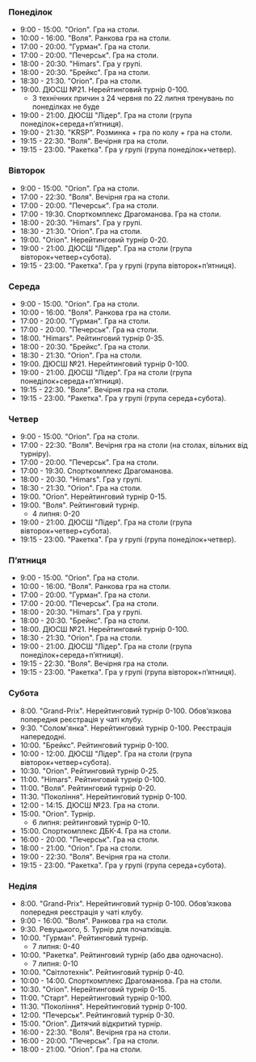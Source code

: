 
<h3 id="monday">Понеділок</h3>

* 9:00 - 15:00. "Orion". Гра на столи.
* 10:00 - 16:00. "Воля". Ранкова гра на столи.
* 17:00 - 20:00. "Гурман". Гра на столи.
* 17:00 - 20:00. "Печерськ". Гра на столи.
* 18:00 - 20:30. "Himars". Гра у групі.
* 18:00 - 20:30. "Брейкс". Гра на столи.
* 18:30 - 21:30. "Orion". Гра на столи.
* 19:00. ДЮСШ №21. Нерейтинговий турнір 0-100.
  * З технічних причин з 24 червня по 22 липня тренувань по понеділках не буде
* 19:00 - 21:00. ДЮСШ "Лідер". Гра на столи (група понеділок+середа+пʼятниця).
* 19:00 - 21:30. "KRSP". Розминка + гра по колу + гра на столи.
* 19:15 - 22:30. "Воля". Вечірня гра на столи.
* 19:15 - 23:00. "Ракетка". Гра у групі (група понеділок+четвер).

<h3 id="tuesday">Вівторок</h3>

* 9:00 - 15:00. "Orion". Гра на столи.
* 17:00 - 22:30. "Воля". Вечірня гра на столи.
* 17:00 - 20:00. "Печерськ". Гра на столи.
* 17:00 - 19:30. Спорткомплекс Драгоманова. Гра на столи.
* 18:00 - 20:30. "Himars". Гра у групі.
* 18:30 - 21:30. "Orion". Гра на столи.
* 19:00. "Orion". Нерейтинговий турнір 0-20.
* 19:00 - 21:00. ДЮСШ "Лідер". Гра на столи (група вівторок+четвер+субота).
* 19:15 - 23:00. "Ракетка". Гра у групі (група вівторок+пʼятниця).

<h3 id="wednesday">Середа</h3>

* 9:00 - 15:00. "Orion". Гра на столи.
* 10:00 - 16:00. "Воля". Ранкова гра на столи.
* 17:00 - 20:00. "Гурман". Гра на столи.
* 17:00 - 20:00. "Печерськ". Гра на столи.
* 18:00. "Himars". Рейтинговий турнір 0-35.
* 18:00 - 20:30. "Брейкс". Гра на столи.
* 18:30 - 21:30. "Orion". Гра на столи.
* 19:00. ДЮСШ №21. Нерейтинговий турнір 0-100.
* 19:00 - 21:00. ДЮСШ "Лідер". Гра на столи (група понеділок+середа+пʼятниця).
* 19:15 - 22:30. "Воля". Вечірня гра на столи.
* 19:15 - 23:00. "Ракетка". Гра у групі (група середа+субота).

<h3 id="thursday">Четвер</h3>

* 9:00 - 15:00. "Orion". Гра на столи.
* 17:00 - 22:30. "Воля". Вечірня гра на столи (на столах, вільних від турніру).
* 17:00 - 20:00. "Печерськ". Гра на столи.
* 17:00 - 19:30. Спорткомплекс Драгоманова.
* 18:00 - 20:30. "Himars". Гра у групі.
* 18:30 - 21:30. "Orion". Гра на столи.
* 19:00. "Orion". Нерейтинговий турнір 0-15.
* 19:00. "Воля". Рейтинговий турнір.
  * 4 липня: 0-20
* 19:00 - 21:00. ДЮСШ "Лідер". Гра на столи (група вівторок+четвер+субота).
* 19:15 - 23:00. "Ракетка". Гра у групі (група понеділок+четвер).

<h3 id="friday">Пʼятниця</h3>

* 9:00 - 15:00. "Orion". Гра на столи.
* 10:00 - 16:00. "Воля". Ранкова гра на столи.
* 17:00 - 20:00. "Гурман". Гра на столи.
* 17:00 - 20:00. "Печерськ". Гра на столи.
* 18:00 - 20:30. "Himars". Гра у групі.
* 18:00 - 20:30. "Брейкс". Гра на столи.
* 18:00. ДЮСШ №21. Нерейтинговий турнір 0-100.
* 18:30 - 21:30. "Orion". Гра на столи.
* 19:00 - 21:00. ДЮСШ "Лідер". Гра на столи (група понеділок+середа+пʼятниця).
* 19:15 - 22:30. "Воля". Вечірня гра на столи.
* 19:15 - 23:00. "Ракетка". Гра у групі (група вівторок+пʼятниця).

<h3 id="saturday">Субота</h3>

* 8:00. "Grand-Prix". Нерейтинговий турнір 0-100. Обовʼязкова попередня реєстрація у чаті клубу.
* 9:30. "Солом'янка". Нерейтинговий турнір 0-100. Реєстрація напередодні.
* 10:00. "Брейкс". Рейтинговий турнір 0-100.
* 10:00 - 12:00. ДЮСШ "Лідер". Гра на столи (група вівторок+четвер+субота).
* 10:30. "Orion". Рейтинговий турнір 0-25.
* 11:00. "Himars". Рейтинговий турнір 0-100.
* 11:00. "Воля". Рейтинговий турнір 0-20.
* 11:30. "Покоління". Нерейтинговий турнір 0-100.
* 12:00 - 14:15. ДЮСШ №23. Гра на столи.
* 15:00. "Orion". Турнір.
  * 6 липня: рейтинговий турнір 0-10.
* 15:00. Спорткомплекс ДБК-4. Гра на столи.
* 16:00 - 20:00. "Печерськ". Гра на столи.
* 18:00 - 21:00. "Orion". Гра на столи.
* 19:00 - 22:30. "Воля". Вечірня гра на столи.
* 19:15 - 23:00. "Ракетка". Гра у групі (група середа+субота).

<h3 id="sunday">Неділя</h3>

* 8:00. "Grand-Prix". Нерейтинговий турнір 0-100. Обовʼязкова попередня реєстрація у чаті клубу.
* 9:00 - 16:00. "Воля". Ранкова гра на столи.
* 9:30. Ревуцького, 5. Турнір для початківців.
* 10:00. "Гурман". Рейтинговий турнір.
  * 7 липня: 0-40
* 10:00. "Ракетка". Рейтинговий турнір (або два одночасно).
  * 7 липня: 0-10
* 10:00. "Світлотехнік". Рейтинговий турнір 0-40.
* 10:00 - 14:00. Спорткомплекс Драгоманова. Гра на столи.
* 10:30. "Orion". Нерейтинговий турнір 0-15.
* 11:00. "Старт". Нерейтинговий турнір 0-100.
* 11:30. "Покоління". Нерейтинговий турнір 0-100.
* 12:00. "Печерськ". Рейтинговий турнір 0-30.
* 15:00. "Orion". Дитячий відкритий турнір.
* 16:00 - 22:30. "Воля". Вечірня гра на столи.
* 16:00 - 20:00. "Печерськ". Гра на столи.
* 18:00 - 21:00. "Orion". Гра на столи.
